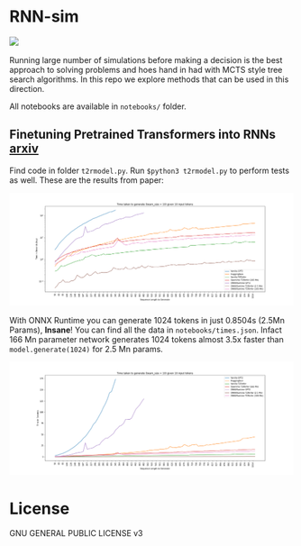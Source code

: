 # RNN-sim

<a href="https://nimblebox.ai/explore/project/pretrained-transformers-as-rnns-4168"><img src="https://img.shields.io/badge/NBXplore-Run on Nimblebox.ai-blue"></a>

Running large number of simulations before making a decision is the best approach to solving problems and hoes hand in had with MCTS style tree search algorithms. In this repo we explore methods that can be used in this direction.

All notebooks are available in `notebooks/` folder.

## Finetuning Pretrained Transformers into RNNs [arxiv](https://arxiv.org/pdf/2103.13076.pdf)

Find code in folder `t2rmodel.py`. Run `$python3 t2rmodel.py` to perform tests as well. These are the results from paper:

<img src="notebooks/raw_time_log.png">

With ONNX Runtime you can generate 1024 tokens in just 0.8504s (2.5Mn Params), **Insane**! You can find all the data in `notebooks/times.json`. Infact 166 Mn parameter network generates 1024 tokens almost 3.5x faster than `model.generate(1024)` for 2.5 Mn params.

<img src="notebooks/raw_time.png">

# License

GNU GENERAL PUBLIC LICENSE v3
